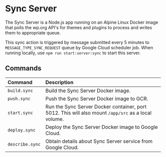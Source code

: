 # Sync Server

The Sync Server is a Node.js app running on an Alpine Linux Docker image that polls the wp.org API's for themes and plugins to process and writes them to appropriate queue.

This sync action is triggered by message submitted every 5 minutes to `MESSAGE_TYPE_SYNC_REQUEST` queue by Google Cloud scheduler job. When running locally, use `npm run start:server:sync` to start this server.

## Commands

| Command | Description |
| :--- | :--- |
| `build.sync` | Build the Sync Server Docker image. |
| `push.sync` | Push the Sync Server Docker image to GCR. |
| `start.sync` | Run the Sync Server Docker container, port 5012. This will also mount `/app/src` as a local volume. |
| `deploy.sync` | Deploy the Sync Server Docker image to Google Cloud. |
| `describe.sync` | Obtain details about Sync Server service from Google Cloud. |
